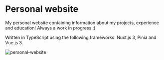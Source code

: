# Personal website

My personal website containing information about my projects, experience and education! Always a work in progress :)

Written in TypeScript using the following frameworks: Nuxt.js 3, Pinia and Vue.js 3.

![personal-website](https://user-images.githubusercontent.com/11655698/232318797-2742ffe0-9dfd-4435-8385-ea29825a9f14.png)
